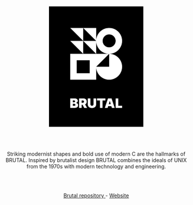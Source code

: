 <br/>
<br/>
<br/>

<p align="center">
  <img width="256" src="./profile/logo.png">
</p>

<br/>
<br/>

<p align="center">
  Striking modernist shapes and bold use of modern C are the hallmarks of BRUTAL.
  Inspired by brutalist design BRUTAL combines the ideals of UNIX from the 1970s
  with modern technology and engineering.
</p>

<br/>
<br/>

<p align="center">
    <a href="https://github.com/brutal-org/brutal/">
        Brutal repository
    </a>
    - 
    <a href="https://brutal.smnx.sh/">
        Website 
    </a>
</p>

<br/>
<br/>
<br/>
